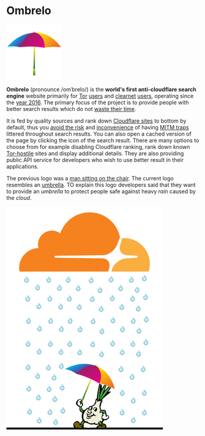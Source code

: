 # Ombrelo


![](../../image/ss-sercxi.png)


**Ombrelo** (pronounce /omˈbrelo/) is the **world's first anti-cloudflare search engine** website primarily for [Tor](https://torproject.org) [users](http://ombrelo.im5wixghmfmt7gf7wb4xrgdm6byx2gj26zn47da6nwo7xvybgxnqryid.onion/) and [clearnet](https://en.wikipedia.org/wiki/Clearnet_(networking)) [users](https://ombrelo.crimeflare.eu.org/), operating since the [year 2016](https://addons.thunderbird.net/en-us/firefox/addon/searxes/). The primary focus of the project is to provide people with better search results which do not [waste their time](../../INSTRUCTION.md#website-is-rejecting-tor-visitor).

It is fed by quality sources and rank down [Cloudflare sites](../cloudflare_users/domains) to bottom by default, thus you [avoid the risk](../README.md) and [inconvenience](../PEOPLE.md) of having [MITM traps](../README.md) littered throughout search results.
You can also open a cached version of the page by clicking the icon of the search result.
There are many options to choose from for example disabling Cloudflare ranking, rank down known [Tor-hostile](../anti-tor_users/domains) sites and display additional details.
They are also providing public API service for developers who wish to use better result in their applications.

The previous logo was a [man sitting on the chair](../../image/stopcf.jpg). The current logo resembles an [umbrella](https://en.wiktionary.org/wiki/ombrelo). TO explain this logo developers said that they want to provide an _umbrella_ to protect people safe against heavy _rain_ caused by the _cloud_.


![](../../image/ssprotect.jpg)
